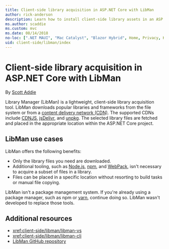 ```yaml
---
title: Client-side library acquisition in ASP.NET Core with LibMan
author: rick-anderson
description: Learn how to install client-side library assets in an ASP.NET Core project using Library Manager (LibMan).
ms.author: scaddie
ms.custom: mvc
ms.date: 08/14/2018
no-loc: [".NET MAUI", "Mac Catalyst", "Blazor Hybrid", Home, Privacy, Kestrel, appsettings.json, "ASP.NET Core Identity", cookie, Cookie, Blazor, "Blazor Server", "Blazor WebAssembly", "Identity", "Let's Encrypt", Razor, SignalR]
uid: client-side/libman/index
---
```

# Client-side library acquisition in ASP.NET Core with LibMan

By [Scott Addie](https://twitter.com/Scott_Addie)

Library Manager (LibMan) is a lightweight, client-side library acquisition tool. LibMan downloads popular libraries and frameworks from the file system or from a [content delivery network (CDN)](https://wikipedia.org/wiki/Content_delivery_network). The supported CDNs include [CDNJS](https://cdnjs.com/), [jsDelivr](https://www.jsdelivr.com/), and [unpkg](https://unpkg.com/#/). The selected library files are fetched and placed in the appropriate location within the ASP.NET Core project.

## LibMan use cases

LibMan offers the following benefits:

* Only the library files you need are downloaded.
* Additional tooling, such as [Node.js](https://nodejs.org), [npm](https://www.npmjs.com), and [WebPack](https://webpack.js.org), isn't necessary to acquire a subset of files in a library.
* Files can be placed in a specific location without resorting to build tasks or manual file copying.

LibMan isn't a package management system. If you're already using a package manager, such as npm or [yarn](https://yarnpkg.com), continue doing so. LibMan wasn't developed to replace those tools.

## Additional resources

* <xref:client-side/libman/libman-vs>
* <xref:client-side/libman/libman-cli>
* [LibMan GitHub repository](https://github.com/aspnet/LibraryManager)
